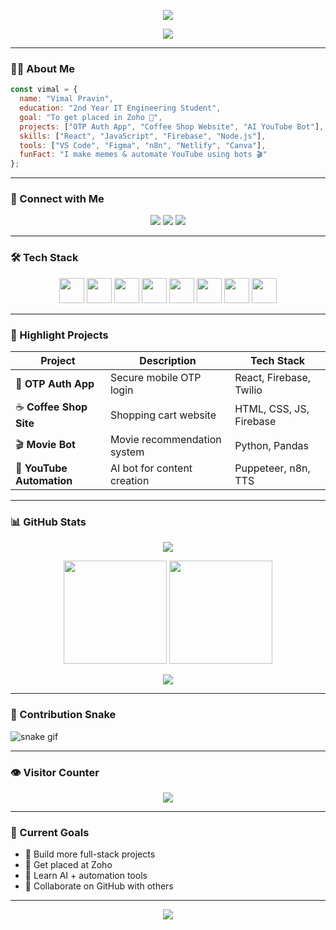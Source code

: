 <!-- Header Banner -->
<p align="center">
  <img src="https://readme-typing-svg.herokuapp.com?font=Fira+Code&size=30&pause=1000&color=00F7FF&center=true&vCenter=true&width=600&lines=Hi+I'm+Vimal+Pravin+👋;Full+Stack+Developer+in+Progress+💻;Tech+Explorer+%7C+Zoho+Dreamer+💼;Automating+YouTube+%7C+Building+Web+Apps+🚀" />
</p>

<p align="center">
  <img src="https://capsule-render.vercel.app/api?type=waving&color=0ff9ff&height=200&section=header&text=Welcome%20to%20My%20GitHub%20Profile!&fontSize=40&fontAlignY=35&desc=Creating%20Projects%20Every%20Week%20%F0%9F%9A%80&descAlignY=60&descAlign=62" />
</p>

---

### 🙋‍♂️ About Me

```js
const vimal = {
  name: "Vimal Pravin",
  education: "2nd Year IT Engineering Student",
  goal: "To get placed in Zoho 💼",
  projects: ["OTP Auth App", "Coffee Shop Website", "AI YouTube Bot"],
  skills: ["React", "JavaScript", "Firebase", "Node.js"],
  tools: ["VS Code", "Figma", "n8n", "Netlify", "Canva"],
  funFact: "I make memes & automate YouTube using bots 🎬"
};
```

---

### 🔗 Connect with Me

<p align="center">
  <a href="https://vimalpravin.github.io" target="_blank"><img src="https://img.shields.io/badge/My Portfolio-0f9d58?style=for-the-badge&logo=firefox&logoColor=white" /></a>
  <a href="https://in.linkedin.com/in/vimal-pravin-v" target="_blank"><img src="https://img.shields.io/badge/LinkedIn-blue?style=for-the-badge&logo=linkedin&logoColor=white" /></a>
  <a href="mailto:vimalpravincontact@gmail.com"><img src="https://img.shields.io/badge/Gmail-D14836?style=for-the-badge&logo=gmail&logoColor=white" /></a>
</p>

---

### 🛠️ Tech Stack

<p align="center">
  <img src="https://cdn.jsdelivr.net/gh/devicons/devicon/icons/html5/html5-original.svg" height="40"/>
  <img src="https://cdn.jsdelivr.net/gh/devicons/devicon/icons/css3/css3-original.svg" height="40"/>
  <img src="https://cdn.jsdelivr.net/gh/devicons/devicon/icons/javascript/javascript-original.svg" height="40"/>
  <img src="https://cdn.jsdelivr.net/gh/devicons/devicon/icons/react/react-original.svg" height="40"/>
  <img src="https://cdn.jsdelivr.net/gh/devicons/devicon/icons/nodejs/nodejs-original.svg" height="40"/>
  <img src="https://cdn.jsdelivr.net/gh/devicons/devicon/icons/java/java-original.svg" height="40"/>
  <img src="https://cdn.jsdelivr.net/gh/devicons/devicon/icons/firebase/firebase-plain.svg" height="40"/>
  <img src="https://cdn.jsdelivr.net/gh/devicons/devicon/icons/mysql/mysql-original.svg" height="40"/>
</p>

---

### 🚀 Highlight Projects

| Project | Description | Tech Stack |
|--------|-------------|------------|
| 🔐 **OTP Auth App** | Secure mobile OTP login | React, Firebase, Twilio |
| ☕ **Coffee Shop Site** | Shopping cart website | HTML, CSS, JS, Firebase |
| 🎬 **Movie Bot** | Movie recommendation system | Python, Pandas |
| 🤖 **YouTube Automation** | AI bot for content creation | Puppeteer, n8n, TTS |

---

### 📊 GitHub Stats

<p align="center">
  <img src="https://github-profile-trophy.vercel.app/?username=vimalpravin&theme=gruvbox&no-frame=true&row=1&column=6" />
</p>

<p align="center">
  <img src="https://github-readme-stats.vercel.app/api?username=vimalpravin&show_icons=true&theme=tokyonight" height="165" />
  <img src="https://github-readme-stats.vercel.app/api/top-langs/?username=vimalpravin&layout=compact&theme=tokyonight" height="165"/>
</p>

<p align="center">
  <img src="https://github-readme-streak-stats.herokuapp.com?user=vimalpravin&theme=tokyonight&hide_border=true"/>
</p>

---

### 🐍 Contribution Snake

![snake gif](https://github.com/vimalpravin/vimalpravin/blob/output/github-contribution-grid-snake.svg)

---

### 👁️ Visitor Counter

<p align="center">
  <img src="https://komarev.com/ghpvc/?username=vimalpravin&style=for-the-badge&color=0ff9ff" />
</p>

---

### 🎯 Current Goals

- 🎯 Build more full-stack projects  
- 💼 Get placed at Zoho  
- 🧠 Learn AI + automation tools  
- 🤝 Collaborate on GitHub with others

---

<p align="center">
  <img src="https://capsule-render.vercel.app/api?type=waving&color=0ff9ff&height=150&section=footer"/>
</p>
